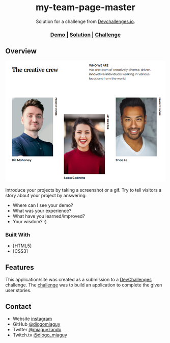 <!-- Please update value in the {}  -->

<h1 align="center">my-team-page-master</h1>

<div align="center">
   Solution for a challenge from  <a href="http://devchallenges.io" target="_blank">Devchallenges.io</a>.
</div>

<div align="center">
  <h3>
    <a href="https://diogomiaguy.github.io/my-team-page-master/">
      Demo
    </a>
    <span> | </span>
    <a href="https://{your-url-to-the-solution}">
      Solution
    </a>
    <span> | </span>
    <a href="https://devchallenges.io/challenges/hhmesazsqgKXrTkYkt0U">
      Challenge
    </a>
  </h3>
</div>


<!-- OVERVIEW -->

## Overview

![screenshot](https://github.com/diogomiaguy/my-team-page-master/blob/master/img/Screenshot.png)

Introduce your projects by taking a screenshot or a gif. Try to tell visitors a story about your project by answering:

- Where can I see your demo?
- What was your experience?
- What have you learned/improved?
- Your wisdom? :)

### Built With

<!-- This section should list any major frameworks that you built your project using. Here are a few examples.-->

- [HTML5]
- [CSS3]

## Features

<!-- List the features of your application or follow the template. Don't share the figma file here :) -->

This application/site was created as a submission to a [DevChallenges](https://devchallenges.io/challenges) challenge. The [challenge](https://devchallenges.io/challenges/wBunSb7FPrIepJZAg0sY) was to build an application to complete the given user stories.

<!--
## Acknowledgements

 This section should list any articles or add-ons/plugins that helps you to complete the project. This is optional but it will help you in the future. For exmpale 

- [Steps to replicate a design with only HTML and CSS](https://devchallenges-blogs.web.app/how-to-replicate-design/)
- [Node.js](https://nodejs.org/)
- [Marked - a markdown parser](https://github.com/chjj/marked) -->

## Contact

- Website [instagram](https://{instagram.com/miaguyzando})
- GitHub [@diogomiaguy](https://{github.com/diogomiaguy})
- Twitter [@miaguyzando](https://{twitter.com/miaguyzando})
- Twitch.tv [@diogo_miaguy](https://www.twitch.tv/diogo_miaguy)
